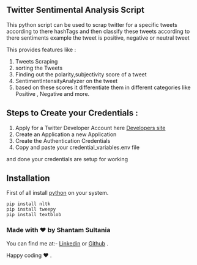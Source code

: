 ## Twitter Sentimental Analysis Script

This python script can be used to scrap twitter for a specific tweets according to there hashTags and then classify these tweets according to there sentiments example the tweet is positive, negative or neutral tweet 

This provides features like :

1. Tweets Scraping 
2. sorting the Tweets 
3. Finding out the polarity,subjectivity score of a tweet 
4. SentimentIntensityAnalyzer on the tweet
5. based on these scores it differentiate them in different categories like Positive , Negative and more.


## Steps to Create your Credentials :

1. Apply for a Twitter Developer Account  here [Developers site](https://developer.twitter.com/en)
2. Create an Application a new Application 
3. Create the Authentication Credentials
4. Copy and paste your credential_variables.env file

and done your credentials are setup for working 


## Installation

First of all install [python]("https://www.python.org/downloads/") on your system.

```
pip install nltk 
pip install tweepy
pip install textblob
```


### Made with ❤️ by Shantam Sultania

You can find me at:-
[Linkedin](https://www.linkedin.com/in/shantam-sultania-737084175/) or [Github](https://github.com/shantamsultania) .

Happy coding ❤️ .
